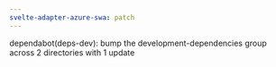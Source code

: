 ```yaml
---
svelte-adapter-azure-swa: patch
---
```


dependabot(deps-dev): bump the development-dependencies group across 2 directories with 1 update
